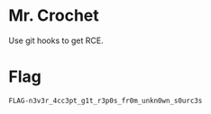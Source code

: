# Mr. Crochet

Use git hooks to get RCE.

# Flag

`FLAG-n3v3r_4cc3pt_g1t_r3p0s_fr0m_unkn0wn_s0urc3s`